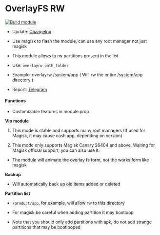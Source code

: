 # OverlayFS RW

[![Build module](https://github.com/Zenlua/Overlayfs/actions/workflows/build.yml/badge.svg)](https://github.com/Zenlua/Overlayfs/actions/workflows/build.yml)

+ Update: [Changelog](./module/log.md)

+ Use magisk to flash the module, can use any root manager not just magisk

+ This module allows to rw partitions present in the list

+ Use: `overlayrw path_folder`

+ Example: overlayrw /system/app ( Will rw the entire /system/app directory )

+ Report: [Telegram](https://t.me/toolmod)

#### Functions

+ Customizable features in module.prop

**Vip module**

1. This mode is stable and supports many root managers (If used for Magisk, it may cause cash app, depending on version)

2. This mode only supports Magisk Canary 26404 and above. Waiting for Magisk official support, you can also use it.

+ The module will animate the overlay fs form, not the works form like magisk

**Backup**

+ Will automatically back up old items added or deleted

**Partition list**

+ `/product/app`, for example, will allow rw to this directory

+ For magisk be careful when adding partition it may bootloop

+ Note that you should only add partitions with apk, do not add strange partitions that may be bootlooped



